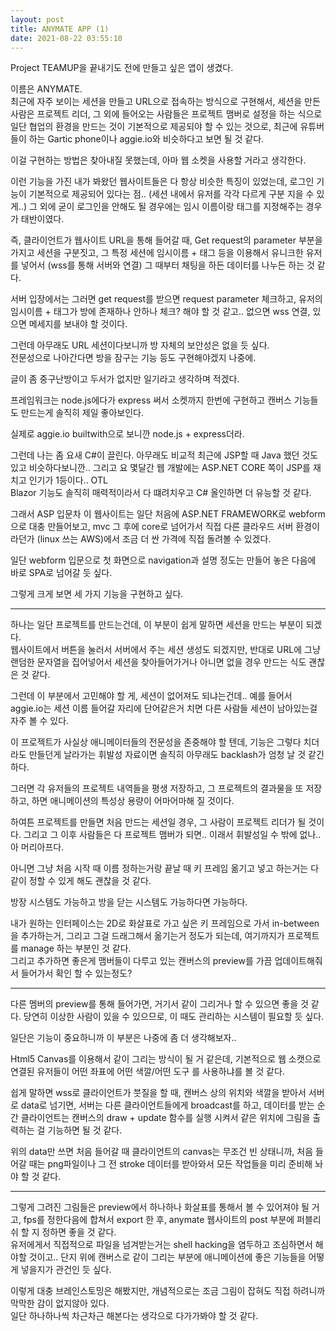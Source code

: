 ```yaml
---
layout: post
title: ANYMATE APP (1)
date: 2021-08-22 03:55:10
---
```


Project TEAMUP을 끝내기도 전에 만들고 싶은 앱이 생겼다.  

이름은 ANYMATE.  
최근에 자주 보이는 세션을 만들고 URL으로 접속하는 방식으로 구현해서, 세션을 만든 사람은 프로젝트 리더, 그 외에 들어오는 사람들은 프로젝트 맴버로 설정을 하는 식으로 일단 협업의 환경을 만드는 것이 기본적으로 제공되야 할 수 있는 것으로, 최근에 유튜버들이 하는 Gartic phone이나 aggie.io와 비슷하다고 보면 될 것 같다.  

이걸 구현하는 방법은 찾아내질 못했는데, 아마 웹 소켓을 사용할 거라고 생각한다.  

이런 기능을 가진 내가 봐왔던 웹사이트들은 다 항상 비슷한 특징이 있었는데, 로그인 기능이 기본적으로 제공되어 있다는 점.. (세션 내에서 유저를 각각 다르게 구분 지을 수 있게..) 그 외에 굳이 로그인을 안해도 될 경우에는 임시 이름이랑 태그를 지정해주는 경우가 태반이였다.  

즉, 클라이언트가 웹사이트 URL을 통해 들어갈 때, Get request의 parameter 부분을 가지고 세션을 구분짓고, 그 특정 세션에 임시이름 + 태그 등을 이용해서 유니크한 유저를 넣어서 (wss를 통해 서버와 연결) 그 때부터 채팅을 하든 데이터를 나누든 하는 것 같다.  

서버 입장에서는 그러면 get request를 받으면 request parameter 체크하고, 유저의 임시이름 + 태그가 방에 존재하나 안하나 체크? 해야 할 것 같고.. 없으면 wss 연결, 있으면 메세지를 보내야 할 것이다.  

그런데 아무래도 URL 세션이다보니까 방 자체의 보안성은 없을 듯 싶다.  
전문성으로 나아간다면 방을 잠구는 기능 등도 구현해야겠지 나중에.  

글이 좀 중구난방이고 두서가 없지만 일기라고 생각하며 적겠다.  

프레임워크는 node.js에다가 express 써서 소켓까지 한번에 구현하고 캔버스 기능들도 만드는게 솔직히 제일 좋아보인다.  

실제로 aggie.io builtwith으로 보니깐 node.js + express더라.  

그런데 나는 좀 요새 C#이 끌린다. 아무래도 비교적 최근에 JSP할 때 Java 했던 것도 있고 비슷하다보니깐.. 그리고 요 몇달간 웹 개발에는 ASP.NET CORE 쪽이 JSP를 재치고 인기가 1등이다.. OTL  
Blazor 기능도 솔직히 매력적이라서 다 떄려치우고 C# 올인하면 더 유능할 것 같다.  

그래서 ASP 입문차 이 웹사이트는 일단 처음에 ASP.NET FRAMEWORK로 webform으로 대충 만들어보고, mvc 그 후에 core로 넘어가서 직접 다른 클라우드 서버 환경이라던가 (linux 쓰는 AWS)에서 조금 더 싼 가격에 직접 돌려볼 수 있겠다.  

일단 webform 입문으로 첫 화면으로 navigation과 설명 정도는 만들어 놓은 다음에 바로 SPA로 넘어갈 듯 싶다.  

그렇게 크게 보면 세 가지 기능을 구현하고 싶다.  

----------------------------------

하나는 일단 프로젝트를 만드는건데, 이 부분이 쉽게 말하면 세션을 만드는 부분이 되겠다.  
웹사이트에서 버튼을 눌러서 서버에서 주는 세션 생성도 되겠지만, 반대로 URL에 그냥 랜덤한 문자열을 집어넣어서 세션을 찾아들어가거나 아니면 없을 경우 만드는 식도 괜찮은 것 같다.  

그런데 이 부분에서 고민해야 할 게, 세션이 없어져도 되냐는건데.. 예를 들어서 aggie.io는 세션 이름 들어갈 자리에 단어같은거 치면 다른 사람들 세션이 남아있는걸 자주 볼 수 있다.  

이 프로젝트가 사실상 애니메이터들의 전문성을 존중해야 할 텐데, 기능은 그렇다 치더라도 만들던게 날라가는 휘발성 자료이면 솔직히 아무래도 backlash가 엄청 날 것 같긴 하다.  

그러면 각 유저들의 프로젝트 내역들을 평생 저장하고, 그 프로젝트의 결과물을 또 저장하고, 하면 애니메이션의 특성상 용량이 어마어마해 질 것이다.  

하여튼 프로젝트를 만들면 처음 만드는 세션일 경우, 그 사람이 프로젝트 리더가 될 것이다. 그리고 그 이후 사람들은 다 프로젝트 맴버가 되면.. 이래서 휘발성일 수 밖에 없나.. 아 머리아프다.  

아니면 그냥 처음 시작 때 이름 정하는거랑 끝날 때 키 프레임 옮기고 넣고 하는거는 다 같이 정할 수 있게 해도 괜찮을 것 같다.  

방장 시스템도 가능하고 방을 닫는 시스템도 가능하다면 가능하다.  

내가 원하는 인터페이스는 2D로 화살표로 가고 싶은 키 프레임으로 가서 in-between을 추가하는거, 그리고 그걸 드래그해서 옮기는거 정도가 되는데, 여기까지가 프로젝트를 manage 하는 부분인 것 같다.  
그리고 추가하면 좋은게 맴버들이 다루고 있는 캔버스의 preview를 가끔 업데이트해줘서 들어가서 확인 할 수 있는정도?

--------------------------------------

다른 멤버의 preview를 통해 들어가면, 거기서 같이 그리거나 할 수 있으면 좋을 것 같다. 당연히 이상한 사람이 있을  수 있으므로, 이 때도 관리하는 시스템이 필요할 듯 싶다.  

일단은 기능이 중요하니까 이 부분은 나중에 좀 더 생각해보자..  

Html5 Canvas를 이용해서 같이 그리는 방식이 될 거 같은데, 기본적으로 웹 소캣으로 연결된 유저들이 어떤 좌표에 어떤 색깔/어떤 도구 를 사용하냐를 볼 것 같다.  

쉽게 말하면 wss로 클라이언트가 붓질을 할 때, 캔버스 상의 위치와 색깔을 받아서 서버로 data로 넘기면, 서버는 다른 클라이언트들에게 broadcast를 하고, 데이터를 받는 순간  클라이언트는 캔버스의 draw + update 함수를 실행 시켜서 같은 위치에 그림을 출력하는 걸 기능하면 될 것 같다.  

위의 data만 쓰면 처음 들어갈 때 클라이언트의 canvas는 무조건 빈 상태니까, 처음 들어갈 때는 png파일이나 그 전 stroke 데이터를 받아와서 모든 작업들을 미리 준비해 놔야 할 것 같다.  

------------------------------------------------

그렇게 그려진 그림들은 preview에서 하나하나 화살표를 통해서 볼 수 있어져야 될 거고, fps를 정한다음에 합쳐서 export 한 후, anymate 웹사이트의 post 부분에 퍼블리쉬 할 지 정하면 좋을 것 같다.  
유저에게서 직접적으로 파일을 넘겨받는거는 shell hacking을 염두하고 조심하면서 해야할 것이고.. 단지 위에 캔버스로 같이 그리는 부분에 애니메이션에 좋은 기능들을 어떻게 넣을지가 관건인 듯 싶다.  


이렇게 대충 브레인스토밍은 해봤지만, 개념적으로는 조금 그림이 잡혀도 직접 하려니까 막막한 감이 없지않아 있다.  
일단 하나하나씩 차근차근 해본다는 생각으로 다가가봐야 할 것 같다.  